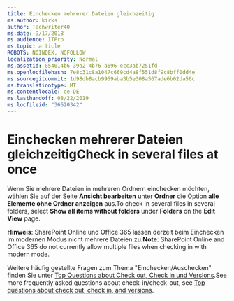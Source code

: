 ```yaml
---
title: Einchecken mehrerer Dateien gleichzeitig
ms.author: kirks
author: Techwriter40
ms.date: 9/17/2018
ms.audience: ITPro
ms.topic: article
ROBOTS: NOINDEX, NOFOLLOW
localization_priority: Normal
ms.assetid: 854014b6-39a2-4b76-a696-ecc3ab7251fd
ms.openlocfilehash: 7e8c31c8a1047c669cd4a8f551d8f9c8bff0dd4e
ms.sourcegitcommit: 1d98db8acb9959aba3b5e308a567ade6b62da56c
ms.translationtype: MT
ms.contentlocale: de-DE
ms.lasthandoff: 08/22/2019
ms.locfileid: "36520342"
---
```

# <a name="check-in-several-files-at-once"></a><span data-ttu-id="5c6bd-102">Einchecken mehrerer Dateien gleichzeitig</span><span class="sxs-lookup"><span data-stu-id="5c6bd-102">Check in several files at once</span></span>

<span data-ttu-id="5c6bd-103">Wenn Sie mehrere Dateien in mehreren Ordnern einchecken möchten, wählen Sie auf der Seite **Ansicht bearbeiten** unter **Ordner** die Option **alle Elemente ohne Ordner anzeigen** aus.</span><span class="sxs-lookup"><span data-stu-id="5c6bd-103">To check in several files in several folders, select **Show all items without folders** under **Folders** on the **Edit View** page.</span></span> 
  
 <span data-ttu-id="5c6bd-104">**Hinweis**: SharePoint Online und Office 365 lassen derzeit beim Einchecken im modernen Modus nicht mehrere Dateien zu.</span><span class="sxs-lookup"><span data-stu-id="5c6bd-104">**Note**: SharePoint Online and Office 365 do not currently allow multiple files when checking in with modern mode.</span></span> 
  
<span data-ttu-id="5c6bd-105">Weitere häufig gestellte Fragen zum Thema "Einchecken/Auschecken" finden Sie unter [Top Questions about Check out, Check in und Versions](https://go.microsoft.com/fwlink/?linkid=2018786).</span><span class="sxs-lookup"><span data-stu-id="5c6bd-105">See more frequently asked questions about check-in/check-out, see [Top questions about check out, check in, and versions](https://go.microsoft.com/fwlink/?linkid=2018786).</span></span>
  

